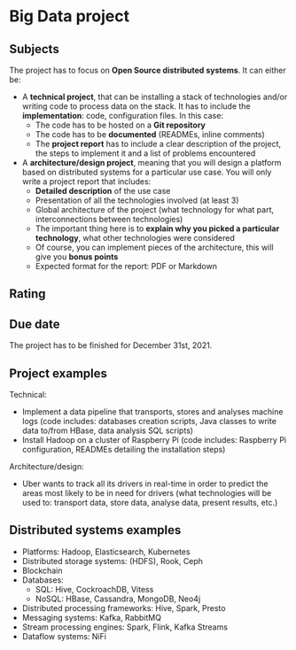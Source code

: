 # Big Data project

## Subjects

The project has to focus on **Open Source distributed systems**. It can either be:

- A **technical project**, that can be installing a stack of technologies and/or writing code to process data on the stack. It has to include the **implementation**: code, configuration files. In this case:
  - The code has to be hosted on a **Git repository**
  - The code has to be **documented** (READMEs, inline comments)
  - The **project report** has to include a clear description of the project, the steps to implement it and a list of problems encountered
- A **architecture/design project**, meaning that you will design a platform based on distributed systems for a particular use case. You will only write a project report that includes:
  - **Detailed description** of the use case
  - Presentation of all the technologies involved (at least 3)
  - Global architecture of the project (what technology for what part, interconnections between technologies)
  - The important thing here is to **explain why you picked a particular technology**, what other technologies were considered
  - Of course, you can implement pieces of the architecture, this will give you **bonus points**
  - Expected format for the report: PDF or Markdown

## Rating

## Due date

The project has to be finished for December 31st, 2021.

## Project examples

Technical:

- Implement a data pipeline that transports, stores and analyses machine logs (code includes: databases creation scripts, Java classes to write data to/from HBase, data analysis SQL scripts)
- Install Hadoop on a cluster of Raspberry Pi (code includes: Raspberry Pi configuration, READMEs detailing the installation steps)

Architecture/design:

- Uber wants to track all its drivers in real-time in order to predict the areas most likely to be in need for drivers (what technologies will be used to: transport data, store data, analyse data, present results, etc.)

## Distributed systems examples

- Platforms: Hadoop, Elasticsearch, Kubernetes
- Distributed storage systems: (HDFS), Rook, Ceph
- Blockchain
- Databases:
  - SQL: Hive, CockroachDB, Vitess
  - NoSQL: HBase, Cassandra, MongoDB, Neo4j
- Distributed processing frameworks: Hive, Spark, Presto
- Messaging systems: Kafka, RabbitMQ
- Stream processing engines: Spark, Flink, Kafka Streams
- Dataflow systems: NiFi
